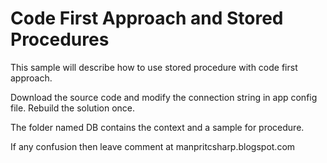 # Code First Approach and Stored Procedures
This sample will describe how to use stored procedure with code first approach.

Download the source code and modify the connection string in app config file. Rebuild the solution once.

The folder named DB contains the context and a sample for procedure.

If any confusion then leave comment at
manpritcsharp.blogspot.com
